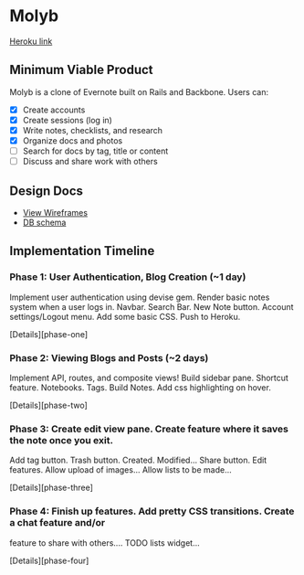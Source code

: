 # Molyb

[Heroku link][heroku]

[heroku]: http://molyb.herokuapp.com

## Minimum Viable Product
Molyb is a clone of Evernote built on Rails and Backbone. Users can:

<!-- This is a Markdown checklist. Use it to keep track of your progress! -->

- [x] Create accounts
- [x] Create sessions (log in)
- [x] Write notes, checklists, and research
- [x] Organize docs and photos
- [ ] Search for docs by tag, title or content
- [ ] Discuss and share work with others

## Design Docs
* [View Wireframes][views]
* [DB schema][schema]

[views]: ./docs/views.md
[schema]: ./docs/schema.md

## Implementation Timeline

### Phase 1: User Authentication, Blog Creation (~1 day)
Implement user authentication using devise gem.  Render basic notes system
when a user logs in.  Navbar.  Search Bar.  New Note button.
Account settings/Logout menu.
Add some basic CSS.  Push to Heroku.

[Details][phase-one]

### Phase 2: Viewing Blogs and Posts (~2 days)
Implement API, routes, and composite views!  Build sidebar pane.  Shortcut feature.
Notebooks. Tags.  Build Notes.  Add css highlighting on hover.

[Details][phase-two]

### Phase 3: Create edit view pane.  Create feature where it saves the note once you exit.
Add tag button.  Trash button.  Created. Modified... Share button.
Edit features.  Allow upload of images...  Allow lists to be made...

[Details][phase-three]

### Phase 4: Finish up features.  Add pretty CSS transitions.  Create a chat feature and/or
feature to share with others....  TODO lists widget...

[Details][phase-four]
